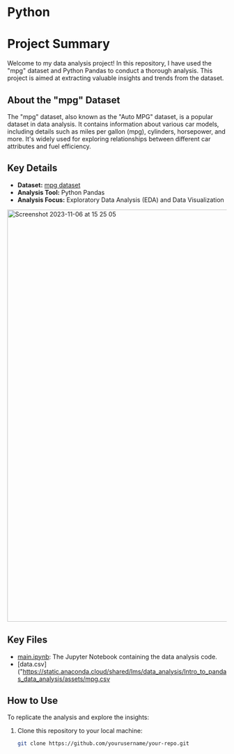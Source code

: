# Python

# Project Summary

Welcome to my data analysis project! In this repository, I have used the "mpg" dataset and Python Pandas to conduct a thorough analysis. This project is aimed at extracting valuable insights and trends from the dataset.

## About the "mpg" Dataset

The "mpg" dataset, also known as the "Auto MPG" dataset, is a popular dataset in data analysis. It contains information about various car models, including details such as miles per gallon (mpg), cylinders, horsepower, and more. It's widely used for exploring relationships between different car attributes and fuel efficiency.

## Key Details

- **Dataset:** [mpg dataset](link_to_mpg_dataset)
- **Analysis Tool:** Python Pandas
- **Analysis Focus:** Exploratory Data Analysis (EDA) and Data Visualization

<img width="947" alt="Screenshot 2023-11-06 at 15 25 05" src="https://github.com/PaulIsmael/Python/assets/150025834/d63383fb-ff70-4afb-875b-c1e9ae2b9fcf">


## Key Files

- [main.ipynb](link_to_main_notebook): The Jupyter Notebook containing the data analysis code.
- [data.csv]("https://static.anaconda.cloud/shared/lms/data_analysis/Intro_to_pandas_data_analysis/assets/mpg.csv
## How to Use

To replicate the analysis and explore the insights:

1. Clone this repository to your local machine:

   ```bash
   git clone https://github.com/yourusername/your-repo.git
